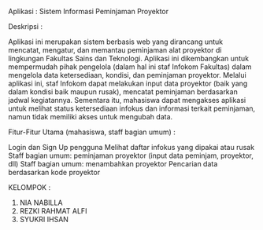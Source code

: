 Aplikasi : Sistem Informasi Peminjaman Proyektor

Deskripsi :

Aplikasi ini merupakan sistem berbasis web yang dirancang untuk mencatat, mengatur, dan memantau peminjaman alat proyektor di lingkungan Fakultas Sains dan Teknologi. Aplikasi ini dikembangkan untuk mempermudah pihak pengelola (dalam hal ini staf Infokom Fakultas) dalam mengelola data ketersediaan, kondisi, dan peminjaman proyektor. Melalui aplikasi ini, staf Infokom dapat melakukan input data proyektor (baik yang dalam kondisi baik maupun rusak), mencatat peminjaman berdasarkan jadwal kegiatannya. Sementara itu, mahasiswa dapat mengakses aplikasi untuk melihat status ketersediaan infokus dan informasi terkait peminjaman, namun tidak memiliki akses untuk mengubah data.

Fitur-Fitur Utama (mahasiswa, staff bagian umum) :

Login dan Sign Up pengguna
Melihat daftar infokus yang dipakai atau rusak
Staff bagian umum: peminjaman proyektor (input data peminjam, proyektor, dll)
Staff bagian umum: menambahkan proyektor
Pencarian data berdasarkan kode proyektor

KELOMPOK :
1. NIA NABILLA
2. REZKI RAHMAT ALFI
3. SYUKRI IHSAN
